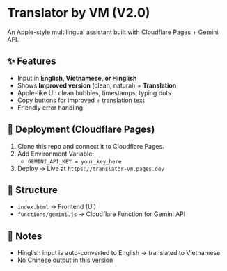 # Translator by VM (V2.0)

An Apple-style multilingual assistant built with Cloudflare Pages + Gemini API.

## ✨ Features
- Input in **English, Vietnamese, or Hinglish**
- Shows **Improved version** (clean, natural) + **Translation**
- Apple-like UI: clean bubbles, timestamps, typing dots
- Copy buttons for improved + translation text
- Friendly error handling

## 🚀 Deployment (Cloudflare Pages)
1. Clone this repo and connect it to Cloudflare Pages.
2. Add Environment Variable:
   - `GEMINI_API_KEY = your_key_here`
3. Deploy → Live at `https://translator-vm.pages.dev`

## 📂 Structure
- `index.html` → Frontend (UI)
- `functions/gemini.js` → Cloudflare Function for Gemini API

## 🔑 Notes
- Hinglish input is auto-converted to English → translated to Vietnamese
- No Chinese output in this version

